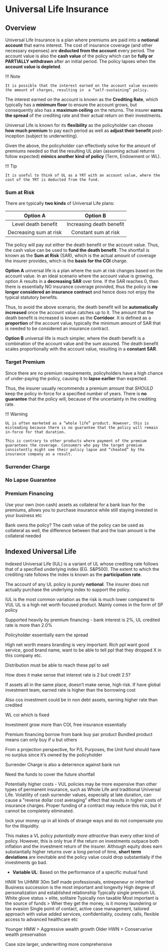 # **Universal Life Insurance**

## **Overview**

Universal Life Insurance is a plan where premiums are paid into a **notional account** that earns interest. The cost of insurance coverage (and other necessary expenses) are **deducted from the account** every period. The account value is also the **cash value** of the policy which can be **fully or PARTIALLY withdrawn** after an initial period. The policy lapses when the **account value is depleted**.

!!! Note

    It is possible that the interest earned on the account value exceeds the amount of charges, resulting in  a “self-sustaining” policy.

The interest earned on the account is known as the **Crediting Rate**, which typically has a **minimum floor** to ensure the account grows, but consequently also has a **maximum ceiling** on the returns. The insurer **earns the spread** of the crediting rate and their actual return on their investments.

Universal Life is known for its **flexibility** as the policyholder can choose **how much premium** to pay each period as well as **adjust their benefit** post-inception (subject to underwriting).

Given the above, the policyholder can effectively solve for the amount of premiums needed so that the resulting UL plan (assuming actual returns follow expected) **mimics another kind of policy** (Term, Endowment or WL).

!!! Tip

    It is useful to think of UL as a YRT with an account value, where the cost of the YRT is deducted from the fund.


### **Sum at Risk**

There are typically **two kinds** of Universal Life plans:

<center>

|      **Option A**      |       **Option B**       |
| :--------------------: | :----------------------: |
|  Level death benefit   | Increasing death benefit |
| Decreasing sum at risk |   Constant sum at risk   |

</center>

The policy will pay out either the death benefit or the account value. Thus, the cash value can be used to **fund the death benefit**. The shortfall is known as the **Sum at Risk** (SAR), which is the actual amount of coverage the insurer provides, which is the **basis for the COI** charge.

**Option A** universal life is a plan where the sum at risk changes based on the account value. In an ideal scenario where the account value is growing, option A results in a **decreasing SAR** over time. If the SAR reaches 0, then there is essentially NO insurance coverage provided, thus the policy is **no longer considered an insurance contract** and hence does not enjoy the typical statutory benefits.

Thus, to avoid the above scenario, the death benefit will be **automatically increased** once the account value catches up to it. The amount that the death benefit is increased is known as the **Corridoor**. It is defined as a **proportion** of the account value, typically the minimum amount of SAR that is needed to be considered an insurance contract.

**Option B** universal life is much simpler, where the death benefit is a combination of the account value and the sum assured. The death benefit scales proportionally with the account value, resulting in a **constant SAR**.

### **Target Premium**

Since there are no premium requirements, policyholders have a high chance of under-paying the policy, causing it to **lapse earlier** than expected.

Thus, the insurer usually recommends a premium amount that *SHOULD* keep the policy in-force for a specified number of years. There is **no guarantee** that the policy will, because of the uncertainty in the crediting rate.

!!! Warning

    UL is often marketed as a “whole life” product. However, this is misleading because there is no guarantee that the policy will remain in-force for that duration.
    
    This is contrary to other products where payment of the premium guarantees the coverage. Consumers who pay the target premium consistently might see their policy lapse and “cheated” by the insurance company as a result.

### **Surrender Charge**

### **No Lapse Guarantee**


### **Premium Financing**

Use your own (non cash) assets as collateral for a bank loan for the premiums, allows you to purchase insurance while still staying invested in your business etc

Bank owns the policy? The cash value of the policy can be used as collateral as well, the difference between that and the loan amount is the collateral needed

## **Indexed Universal Life**

Indexed Universal Life (IUL) is a variant of UL whose crediting rate follows that of a specified underlying index (EG. S&P500). The extent to which the crediting rate follows the index is known as the **participation rate**.

The account of any UL policy is purely **notional**. The insurer does not actually purchase the underlying index to support the policy.


IUL is the most common variation as the risk is much lower compared to VUL
UL is a high net worth focused product. Mainly comes in the form of SP policy

Supported heavily by premium financing - bank interest is 2%, UL credited rate is more than 2.0%

Policyholder essentially earn the spread

High net worth means branding is very important. Rich ppl want good service, good brand name, want to be able to tell ppl that they dropped X in this company etc.

Distribution must be able to reach these ppl to sell



How does it make sense that interest rate is 2 but credit 2.5?

If assets all in the same place, doesn’t make sense, high risk. If have global investment team, earned rate is higher than the borrowing cost

Also cos investment could be in non debt assets, earning higher rate than credited

WL coi which is fixed

Investment grow more than COI, free insurance essentially

Premium financing borrow from bank buy par product
Bundled product means can only buy if u but others


From a projection perspective, for P/L Purposes, the Unit fund should have no surplus since it’s owned by the policyholder

Surrender Charge is also a deterrence against bank run

Need the funds to cover the future shortfall


Potentially higher costs - VUL policies may be more expensive than other types of permanent insurance, such as Whole Life and traditional Universal Life. Volatility of cash surrender values, especially at late duration, can cause a "reverse dollar cost averaging" effect that results in higher costs of insurance charges. Proper funding of a contract may reduce this risk, but it cannot be completely eliminated.

lock your money up in all kinds of strange ways and do not compensate you for the illiquidity.


This makes a VL policy *potentially more attractive* than every other kind of policy. However, this is only true if the return on investments outpace both inflation and the investment return of the insurer. Although equity does earn substantially higher returns over a *long* period of time, **short term deviations** are inevitable and the policy value could drop substantially if the investments go bad.



* **Variable UL**: Based on the performance of a specific mutual fund

HNW 1m
UHMW 30m
Self made professionals, entrepeneur or inherited
Business succession is the most important and longevity
High degree of personalization and established relationship
Typically single premium UL
White glove status > elite, solitaire 
Typically non taxable
Most important is the source of funds > Wher they get the money, is it money laundering or tax evasion
Single point of contact, active case management, tailored approach with value added services, confidentiality, coutesy calls, flexible access to advanced healthcare etc


Younger HMW > Aggressive wealth growth 
Older HWN > Conservarive wealth preservation 

Case size larger, underwriting more comprehensive